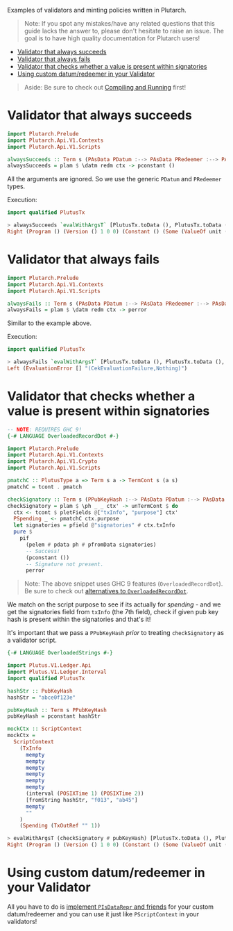 Examples of validators and minting policies written in Plutarch.

> Note: If you spot any mistakes/have any related questions that this guide lacks the answer to, please don't hesitate to raise an issue. The goal is to have high quality documentation for Plutarch users!

- [Validator that always succeeds](#validator-that-always-succeeds)
- [Validator that always fails](#validator-that-always-fails)
- [Validator that checks whether a value is present within signatories](#validator-that-checks-whether-a-value-is-present-within-signatories)
- [Using custom datum/redeemer in your Validator](#using-custom-datumredeemer-in-your-validator)

> Aside: Be sure to check out [Compiling and Running](./../GUIDE.md#compiling-and-running) first!

# Validator that always succeeds

```hs
import Plutarch.Prelude
import Plutarch.Api.V1.Contexts
import Plutarch.Api.V1.Scripts

alwaysSucceeds :: Term s (PAsData PDatum :--> PAsData PRedeemer :--> PAsData PScriptContext :--> PUnit)
alwaysSucceeds = plam $ \datm redm ctx -> pconstant ()
```

All the arguments are ignored. So we use the generic `PDatum` and `PRedeemer` types.

Execution:

```hs
import qualified PlutusTx

> alwaysSucceeds `evalWithArgsT` [PlutusTx.toData (), PlutusTx.toData (), PlutusTx.toData ()]
Right (Program () (Version () 1 0 0) (Constant () (Some (ValueOf unit ()))))
```

# Validator that always fails

```hs
import Plutarch.Prelude
import Plutarch.Api.V1.Contexts
import Plutarch.Api.V1.Scripts

alwaysFails :: Term s (PAsData PDatum :--> PAsData PRedeemer :--> PAsData PScriptContext :--> PUnit)
alwaysFails = plam $ \datm redm ctx -> perror
```

Similar to the example above.

Execution:

```hs
import qualified PlutusTx

> alwaysFails `evalWithArgsT` [PlutusTx.toData (), PlutusTx.toData (), PlutusTx.toData ()]
Left (EvaluationError [] "(CekEvaluationFailure,Nothing)")
```

# Validator that checks whether a value is present within signatories

```hs
-- NOTE: REQUIRES GHC 9!
{-# LANGUAGE OverloadedRecordDot #-}

import Plutarch.Prelude
import Plutarch.Api.V1.Contexts
import Plutarch.Api.V1.Crypto
import Plutarch.Api.V1.Scripts

pmatchC :: PlutusType a => Term s a -> TermCont s (a s)
pmatchC = tcont . pmatch

checkSignatory :: Term s (PPubKeyHash :--> PAsData PDatum :--> PAsData PRedeemer :--> PAsData PScriptContext :--> PUnit)
checkSignatory = plam $ \ph _ _ ctx' -> unTermCont $ do
  ctx <- tcont $ pletFields @["txInfo", "purpose"] ctx'
  PSpending _ <- pmatchC ctx.purpose
  let signatories = pfield @"signatories" # ctx.txInfo
  pure $
    pif
      (pelem # pdata ph # pfromData signatories)
      -- Success!
      (pconstant ())
      -- Signature not present.
      perror
```

> Note: The above snippet uses GHC 9 features (`OverloadedRecordDot`). Be sure to check out [alternatives to `OverloadedRecordDot`](./../TYPECLASSES.md#alternatives-to-overloadedrecorddot).

We match on the script purpose to see if its actually for _spending_ - and we get the signatories field from `txInfo` (the 7th field), check if given pub key hash is present within the signatories and that's it!

It's important that we pass a `PPubKeyHash` _prior_ to treating `checkSignatory` as a validator script.

```hs
{-# LANGUAGE OverloadedStrings #-}

import Plutus.V1.Ledger.Api
import Plutus.V1.Ledger.Interval
import qualified PlutusTx

hashStr :: PubKeyHash
hashStr = "abce0f123e"

pubKeyHash :: Term s PPubKeyHash
pubKeyHash = pconstant hashStr

mockCtx :: ScriptContext
mockCtx =
  ScriptContext
    (TxInfo
      mempty
      mempty
      mempty
      mempty
      mempty
      mempty
      (interval (POSIXTime 1) (POSIXTime 2))
      [fromString hashStr, "f013", "ab45"]
      mempty
      ""
    )
    (Spending (TxOutRef "" 1))

> evalWithArgsT (checkSignatory # pubKeyHash) [PlutusTx.toData (), PlutusTx.toData (), PlutusTx.toData mockCtx]
Right (Program () (Version () 1 0 0) (Constant () (Some (ValueOf unit ()))))
```

# Using custom datum/redeemer in your Validator

All you have to do is [implement `PIsDataRepr` and friends](./../TYPECLASSES.md#implementing-pisdatarepr-and-friends) for your custom datum/redeemer and you can use it just like `PScriptContext` in your validators!
